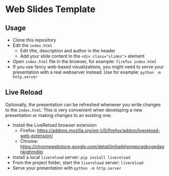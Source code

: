 # Web Slides Template

## Usage
- Clone this repository
- Edit the `index.html`
  - Edit title, description and author in the header
  - Add your slide content in the `<div class="slides">` element
- Open `index.html` file in the browser, for example: `firefox index.html`
- If you use fancy web-based visualizations, you might need to serve your presentation with a real webserver instead. Use for example: `python -m http.server`

## Live Reload
Optionally, the presentation can be refreshed whenever you write changes to the `index.html`. This is very convenient when developing a new presentation or making changes to an existing one.

- Install the LiveReload browser extension
  - Firefox: https://addons.mozilla.org/en-US/firefox/addon/livereload-web-extension/
  - Chrome: https://chromewebstore.google.com/detail/jnihajbhpnppcggbcgedagnkighmdlei
- Install a local `livereload` server: `pip install livereload`
- From the project folder, start the `livereload` server: `livereload`
- Serve your presentation with `python -m http.server`
